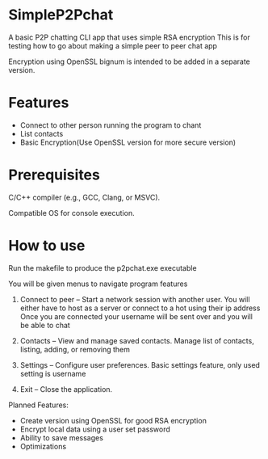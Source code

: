 # SimpleP2Pchat
A basic P2P chatting CLI app that uses simple RSA encryption
This is for testing how to go about making a simple peer to peer chat app

Encryption using OpenSSL bignum is intended to be added in a separate version.

# Features
- Connect to other person running the program to chant
- List contacts
- Basic Encryption(Use OpenSSL version for more secure version)

# Prerequisites
C/C++ compiler (e.g., GCC, Clang, or MSVC).

Compatible OS for console execution.

# How to use
Run the makefile to produce the p2pchat.exe executable

You will be given menus to navigate program features

1. Connect to peer – Start a network session with another user.
   You will either have to host as a server or connect to a hot using their ip address
   Once you are connected your username will be sent over and you will be able to chat

2. Contacts – View and manage saved contacts.
   Manage list of contacts, listing, adding, or removing them

3. Settings – Configure user preferences.
   Basic settings feature, only used setting is username

4. Exit – Close the application.

Planned Features:
- Create version using OpenSSL for good RSA encryption
- Encrypt local data using a user set password
- Ability to save messages
- Optimizations
